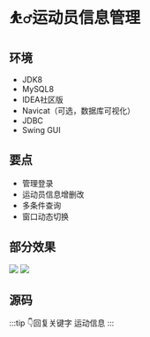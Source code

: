 # ⛹️‍♂️运动员信息管理

<MyGlobalComponent />

## 环境
- JDK8
- MySQL8
- IDEA社区版
- Navicat（可选，数据库可视化）
- JDBC
- Swing GUI
## 要点
- 管理登录
- 运动员信息增删改
- 多条件查询
- 窗口动态切换

## 部分效果
![](http://cdn.qiniu.liyansheng.top/img/20240624221134.png)
![](http://cdn.qiniu.liyansheng.top/img/20240624221207.png)

## 源码
:::tip 👇回复关键字
运动信息
:::
<gzh />




